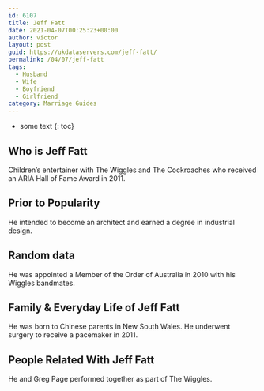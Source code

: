 ```yaml
---
id: 6107
title: Jeff Fatt
date: 2021-04-07T00:25:23+00:00
author: victor
layout: post
guid: https://ukdataservers.com/jeff-fatt/
permalink: /04/07/jeff-fatt
tags:
  - Husband
  - Wife
  - Boyfriend
  - Girlfriend
category: Marriage Guides
---
```


* some text
{: toc}

## Who is Jeff Fatt



Children&#8217;s entertainer with The Wiggles and The Cockroaches who received an ARIA Hall of Fame Award in 2011.

                                
## Prior to Popularity



He intended to become an architect and earned a degree in industrial design.

                                
## Random data



He was appointed a Member of the Order of Australia in 2010 with his Wiggles bandmates.

                                
## Family & Everyday Life of Jeff Fatt



He was born to Chinese parents in New South Wales. He underwent surgery to receive a pacemaker in 2011.

                                
## People Related With Jeff Fatt



He and Greg Page performed together as part of The Wiggles.

                
              
            
          
          
          